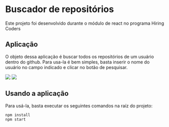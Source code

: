 # Buscador de repositórios 

Este projeto foi desenvolvido durante o módulo de react no programa Hiring Coders
## Aplicação

O objeto dessa aplicação é buscar todos os repositórios de um usuário dentro do github.
Para usa-la é bem simples, basta inserir o nome do usuário no campo indicado e clicar no botão de pesquisar.


![](/assets/home.png)
![](/assets/busca.png)

## Usando a aplicação
Para usá-la, basta executar os seguintes comandos na raíz do projeto:
```
npm install
npm start
```